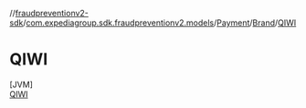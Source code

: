 //[fraudpreventionv2-sdk](../../../../../index.md)/[com.expediagroup.sdk.fraudpreventionv2.models](../../../index.md)/[Payment](../../index.md)/[Brand](../index.md)/[QIWI](index.md)

# QIWI

[JVM]\
[QIWI](index.md)
